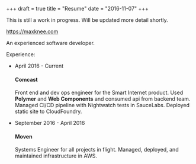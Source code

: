 +++
draft = true
title = "Resume"
date = "2016-11-07"
+++

This is still a work in progress. Will be updated
more detail shortly.

https://maxknee.com

An experienced software developer.

Experience:

+ April 2016 - Current
  #### Comcast
  Front end and dev ops engineer for the Smart Internet product.
  Used __Polymer__ and __Web Components__ and consumed api from backend team.
  Managed CI/CD pipeline with Nightwatch tests in SauceLabs. Deployed static
  site to CloudFoundry.

+ September 2016 - April 2016
  #### Moven
  Systems Engineer for all projects in flight.
  Managed, deployed, and maintained infrastructure in AWS.
